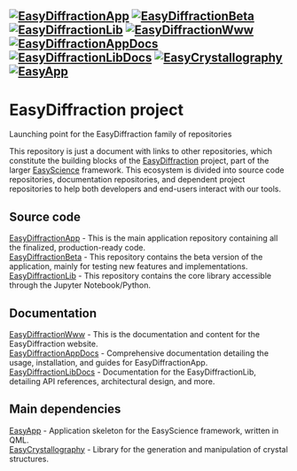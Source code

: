 [101]: https://img.shields.io/badge/EasyDiffractionApp-blue?style=flat-square
[901]: https://github.com/easyscience/easyDiffractionApp
[102]: https://img.shields.io/badge/EasyDiffractionBeta-blue?style=flat-square
[902]: https://github.com/easyscience/EasyDiffractionBeta
[103]: https://img.shields.io/badge/EasyDiffractionLib-blue?style=flat-square
[903]: https://github.com/easyscience/EasyDiffractionLib
[104]: https://img.shields.io/badge/EasyDiffractionWww-olive?style=flat-square
[904]: https://github.com/easyscience/EasyDiffractionWww
[105]: https://img.shields.io/badge/EasyDiffractionAppDocs-olive?style=flat-square
[905]: https://github.com/easyscience/EasyDiffractionAppDocs
[106]: https://img.shields.io/badge/EasyDiffractionLibDocs-olive?style=flat-square
[906]: https://github.com/easyscience/EasyDiffractionLibDocs
[107]: https://img.shields.io/badge/EasyCrystallography-sienna?style=flat-squaree
[907]: https://github.com/easyscience/easyCrystallography
[108]: https://img.shields.io/badge/EasyApp-sienna?style=flat-square
[908]: https://github.com/easyscience/easyApp

## [![EasyDiffractionApp][101]][901] [![EasyDiffractionBeta][102]][902] [![EasyDiffractionLib][103]][903] [![EasyDiffractionWww][104]][904] [![EasyDiffractionAppDocs][105]][905] [![EasyDiffractionLibDocs][106]][906] [![EasyCrystallography][107]][907] [![EasyApp][108]][908]

# EasyDiffraction project

Launching point for the EasyDiffraction family of repositories

This repository is just a document with links to other repositories, which constitute the building blocks of the [EasyDiffraction](https://easydiffraction.org) project, part of the larger [EasyScience](https://easyscience.software) framework.
This ecosystem is divided into source code repositories, documentation repositories, and dependent project repositories to help both developers and end-users interact with our tools.

## Source code

[EasyDiffractionApp](https://github.com/easyScience/easyDiffractionApp) - This is the main application repository containing all the finalized, production-ready code.   
[EasyDiffractionBeta](https://github.com/easyScience/EasyDiffractionBeta) - This repository contains the beta version of the application, mainly for testing new features and implementations.  
[EasyDiffractionLib](https://github.com/easyScience/easyDiffractionLib) - This repository contains the core library accessible through the Jupyter Notebook/Python.  

## Documentation

[EasyDiffractionWww](https://github.com/easyScience/EasyDiffractionWww) - This is the documentation and content for the EasyDiffraction website.  
[EasyDiffractionAppDocs](https://github.com/easyScience/EasyDiffractionAppDocs) -  Comprehensive documentation detailing the usage, installation, and guides for EasyDiffractionApp.  
[EasyDiffractionLibDocs](https://github.com/easyScience/EasyDiffractionLibDocs) - Documentation for the EasyDiffractionLib, detailing API references, architectural design, and more.  

## Main dependencies

[EasyApp](https://github.com/easyScience/easyApp) - Application skeleton for the EasyScience framework, written in QML.  
[EasyCrystallography](https://github.com/easyScience/easyCrystallography) - Library for the generation and manipulation of crystal structures.  

